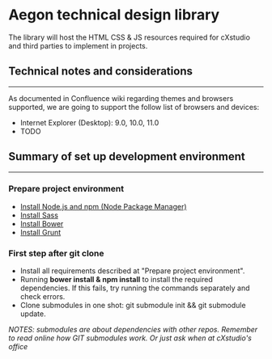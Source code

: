 # Aegon technical design library

The library will host the HTML CSS & JS resources required for cXstudio and 
third parties to implement in projects.


## Technical notes and considerations
***

As documented in Confluence wiki regarding themes and browsers supported, we are
going to support the follow list of browsers and devices:

* Internet Explorer (Desktop): 9.0, 10.0, 11.0
* TODO 


## Summary of set up development environment
***

### Prepare project environment

* [Install Node.js and npm (Node Package Manager)](http://nodejs.org/download/)
* [Install Sass](http://sass-lang.com/install)
* [Install Bower](http://bower.io/)
* [Install Grunt](http://gruntjs.com/getting-started)

### First step after git clone

* Install all requirements described at "Prepare project environment".
* Running **bower install & npm install** to install the required dependencies. 
  If this fails, try running the commands separately and check errors.
* Clone submodules in one shot: git submodule init && git submodule update.

*NOTES:  submodules are about dependencies with other repos. Remember to read
online how  GIT submodules work. Or just ask when at cXstudio's office*